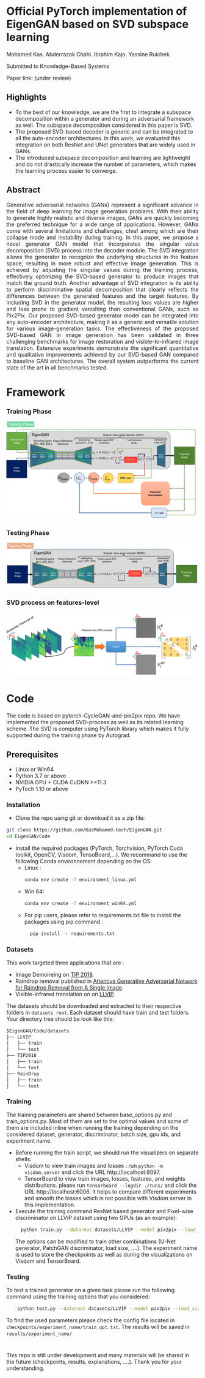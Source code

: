# Official PyTorch implementation of EigenGAN based on SVD subspace learning 
Mohamed Kas. Abderrazak Chahi. Ibrahim Kajo. Yassine Ruichek

Submitted to Knowledge-Based Systems

Paper link: (under review)

## Highlights 
<ul>
  <li> To the best of our knowledge, we are the first to integrate a subspace decomposition within a generator and during an adversarial framework as well. The subspace decomposition considered in this paper is SVD. </li>
  <li> The proposed SVD-based decoder is generic and can be integrated to all the auto-encoder architectures. In this work, we evaluated this integration on both ResNet and UNet generators that are widely used in GANs. </li>
  <li> The introduced subspace decomposition and learning are lightweight and do not drastically increase the number of parameters, which makes the learning process easier to converge. </li>
</ul>

## Abstract 
<p align="justify">
Generative adversarial networks (GANs) represent a significant advance in the field of deep learning for image generation problems. With their ability to generate highly realistic and diverse images, GANs are quickly becoming the preferred technique for a wide range of applications. However, GANs come with several limitations and challenges, chief among which are their collapse mode and instability during training. In this paper, we propose a novel generator GAN model that incorporates the singular value decomposition (SVD) process into the decoder module. The SVD integration allows the generator to recognize the underlying structures in the feature space, resulting in more robust and effective image generation. This is achieved by adjusting the singular values during the training process, effectively optimizing the SVD-based generator to produce images that match the ground truth. Another advantage of SVD integration is its ability to perform discriminative spatial decomposition that clearly reflects the differences between the generated features and the target features. By including SVD in the generator model, the resulting loss values are higher and less prone to gradient vanishing than conventional GANs, such as Pix2Pix. Our proposed SVD-based generator model can be integrated into any auto-encoder architecture, making it as a generic and versatile solution for various image-generation tasks. The effectiveness of the proposed SVD-based GAN in image generation has been validated in three challenging benchmarks for image restoration and visible-to-infrared image translation. Extensive experiments demonstrate the significant quantitative and qualitative improvements achieved by our SVD-based GAN compared to baseline GAN architectures. The overall system outperforms the current state of the art in all benchmarks tested.
</p>

# Framework 
<h3> Training Phase </h3>
<img src="./Figures/Train.png">
<h3> Testing Phase </h3>
<img src="./Figures/Test.png">
<h3> SVD process on features-level </h3>
<img src="./Figures/SVD_process.png">

# Code 
The code is based on pytorch-CycleGAN-and-pix2pix repo. We have implemented the proposed SVD-process as well as its related learning scheme. The SVD is computer using PyTorch library which makes it fully supported during the training phase by Autograd.
## Prerequisites
- Linux or Win64
- Python 3.7 or above
- NVIDIA GPU + CUDA CuDNN >=11.3
- PyToch 1.10 or above
### Installation
- Clone the repo using git or download it as a zip file:
```bash
git clone https://github.com/KasMohamed-tech/EigenGAN.git
cd EigenGAN/Code
```
- Install the required packages (PyTorch, Torchvision, PyTorch Cuda toolkit, OpenCV, Visdom, TensoBoard,...). We recommand to use the following Conda environnement depending on the OS:
  - Linux :
    ```bash
    conda env create -f environment_linux.yml
    ```
  - Win 64:
    ```bash
    conda env create -f environment_win64.yml
    ```
  - For pip users, please refer to requirements.txt file to install the packages using pip command :
    ```bash
      pip install -r requirements.txt
    ```
### Datasets 
This work targeted three applications that are : 
- Image Demoireing on <a href="https://huggingface.co/datasets/zxbsmk/TIP-2018/tree/main">TIP 2018</a>.
- Raindrop removal published in <a href="https://rui1996.github.io/raindrop/raindrop_removal.html">Attentive Generative Adversarial Network for Raindrop Removal from A Single Image</a>.
- Visible-infrared translation on on <a href="https://bupt-ai-cz.github.io/LLVIP/">LLVIP</a>.

The datasets should be downloaded and extracted to their respective folders in `datasets root`. Each dataset should have train and test folders. 
Your directory tree should be look like this:
```
$EigenGAN/Code/datasets
├── LLVIP
│   ├── train
│   └── test
├── TIP2018
│   ├── train
│   └── test
├── RainDrop
│   ├── train
│   └── test
```

### Training
The training parameters are shared between base_options.py and train_options.py. Most of them are set to the optimal values and some of them are included inline when running the training depending on the considered dataset, generator, discriminator, batch size, gpu ids, and experiment name.
- Before running the train script, we should run the visualizers on separate shells: 
  -  Visdom to view train images and losses :  run `python -m visdom.server` and click the URL http://localhost:8097.
  -  TensorBoard to view train images, losses, features, and weights distributions. please run `tensorboard --logdir ./runs/` and click the URL http://localhost:6006. It helps to compare different experiments and smooth the losses which is not possible with Visdom server in this implementation.
- Execute the training command ResNet based generator and Pixel-wise discriminator on LLVIP dataset using two GPUs (as an example):
  ```bash
    python train.py --dataroot datasets/LLVIP --model pix2pix --load_size 480 --crop_size 480 --gpu_ids 0,1 --netG resnet_9blocks --netD pixel --batch_size 8 --verbose --name LLVIP_resnet_pixel
  ```
  The options can be modified to train other combinations (U-Net generator, PatchGAN discriminator, load size, ....). The experiment name is used to store the checkpoints as well as during the visualizations on Visdom and TensorBoard.

### Testing 
To test a trained generator on a given task please run the following command using the training options that you considered: 
```bash
    python test.py --dataroot datasets/LLVIP --model pix2pix --load_size 480 --crop_size 480 --gpu_ids 0,1 --netG resnet_9blocks --batch_size 8 --verbose --name LLVIP_resnet_pixel --eval
  ```
To find the used parameters please check the config file located in `checkpoints/experiment_name/train_opt.txt`. 
The results will be saved in `results/experiment_name/`

#
This repo is still under development and many materials will be shared in the future (checkpoints, results, explanations, ....). 
Thank you for your understanding.

